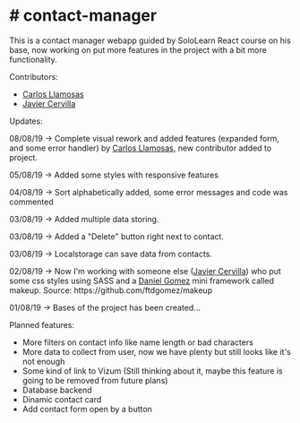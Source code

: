 <h1># contact-manager</h1>

<p>This is a contact manager webapp guided by SoloLearn React course on his base, now working on put more features in the project with a bit more functionality.</p>
<p>Contributors:<ul>
<li><a href=https://github.com/Chokolove>Carlos Llamosas</a></li>
<li><a href=https://github.com/JavierCervilla>Javier Cervilla</a></li></ul></p>

Updates:
<p>08/08/19 -> Complete visual rework and added features (expanded form, and some error handler) by <a href=https://github.com/Chokolove>Carlos Llamosas</a>, new contributor added to project.</p>
<p>05/08/19 -> Added some styles with responsive features</p>
<p>04/08/19 -> Sort alphabetically added, some error messages and code was commented</p>
<p>03/08/19 -> Added multiple data storing.</p>
<p>03/08/19 -> Added a "Delete" button right next to contact.</p>
<p>03/08/19 -> Localstorage can save data from contacts.</p>
<p>02/08/19 -> Now I'm working with someone else (<a href=https://github.com/JavierCervilla>Javier Cervilla</a>) who put some css styles using SASS and a <a href=https://github.com/ftdgomez>Daniel Gomez</a> mini framework called makeup. Source: https://github.com/ftdgomez/makeup</p>
<p>01/08/19 -> Bases of the project has been created...</p>

Planned features:
<ul><li>More filters on contact info like name length or bad characters</li>
  <li>More data to collect from user, now we have plenty but still looks like it's not enough</li>
  <li>Some kind of link to Vizum (Still thinking about it, maybe this feature is going to be removed from future plans)</li>
  <li>Database backend</li>
  <li>Dinamic contact card</li>
  <li>Add contact form open by a button</li>
</ul>
